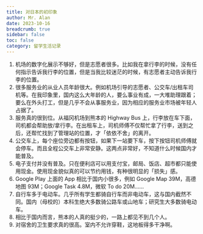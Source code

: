 ```yaml
---
title: 对日本的初印象
author: Mr. Alan
date: 2023-10-16
breadcrumb: true
sidebar: false
toc: false
category: 留学生活记录
---
```

1. 机场的数字化展示不够好，但是志愿者很多。比如我在拿行李的时候，没有任何指示告诉我行李的位置，但是当我比较迷茫的时候，有志愿者主动告诉我行李的位置。
2. 很多服务业的从业人员年龄很大。例如机场引导的志愿者、公交车/出租车司机等。在我印象里，国内这么大年龄的人，要么事业有成，一大堆助理跟着；要么在外头打工，但是几乎不会从事服务业，因为相应的服务业市场被年轻人占据了。
3. 服务真的很到位。从福冈机场到熊本的 Highway Bus 上，行李放在车下面，司机都会帮助放/拿行李。在出租车上，司机师傅不仅帮忙拿了行李，送到之后，还帮忙找到了管理站的位置，才「依依不舍」的离开。
4. 公交车上，每个座位旁边都有按钮，如果下一站要下车，按下按钮司机师傅就会停车。而且全程公交车上非常安静。这两点非常好，不知道什么时候国内才能普及。
5. 电子支付并没有普及。只在便利店可以用支付宝，邮局、饭店、超市都只能使用现金。使用现金貌似真的可以节约用钱，有种很明显的「损失」感。
6. Google Play 上面的 App 相比于国内小很多，例如 Google Map 39M，高德地图 93M；Google Task 4.8M，微软 To do 20M......
7. 自行车多于电动车。几乎所有学生都骑自行车而非电动车，这与国内截然不同。国内（母校的）本科生绝大多数骑公路车或山地车；研究生大多数骑电动车。
8. 相比于国内而言，熊本的人真的挺少的，一路上都见不到几个人。
9. 对宿舍的卫生要求真的很高。室内不允许穿鞋，这地板得多干净啊。